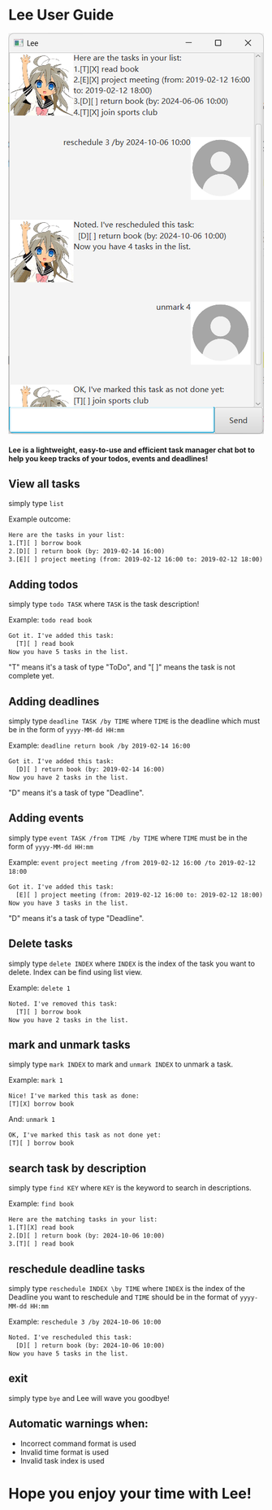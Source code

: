 # Lee User Guide


![Lee](Ui.png)

#### Lee is a lightweight, easy-to-use and efficient task manager chat bot to help you keep tracks of your todos, events and deadlines!

## View all tasks

simply type `list`

Example outcome:
```
Here are the tasks in your list:
1.[T][ ] borrow book
2.[D][ ] return book (by: 2019-02-14 16:00)
3.[E][ ] project meeting (from: 2019-02-12 16:00 to: 2019-02-12 18:00)
```

## Adding todos

simply type `todo TASK` where `TASK` is the task description!


Example: `todo read book`

```
Got it. I've added this task:
  [T][ ] read book
Now you have 5 tasks in the list.
```

"T" means it's a task of type "ToDo", and "[ ]" means the task is not complete yet.

## Adding deadlines 

simply type `deadline TASK /by TIME` where `TIME` is the deadline which must be in the form of `yyyy-MM-dd HH:mm`

Example: `deadline return book /by 2019-02-14 16:00`

```
Got it. I've added this task:
  [D][ ] return book (by: 2019-02-14 16:00)
Now you have 2 tasks in the list.
```
"D" means it's a task of type "Deadline".

## Adding events

simply type `event TASK /from TIME /by TIME` where `TIME` must be in the form of `yyyy-MM-dd HH:mm`

Example: `event project meeting /from 2019-02-12 16:00 /to 2019-02-12 18:00`

```
Got it. I've added this task:
  [E][ ] project meeting (from: 2019-02-12 16:00 to: 2019-02-12 18:00)
Now you have 3 tasks in the list.
```
"D" means it's a task of type "Deadline".

## Delete tasks

simply type `delete INDEX` where `INDEX` is the index of the task you want to delete. Index can be find using list view.

Example: `delete 1`

```
Noted. I've removed this task:
  [T][ ] borrow book
Now you have 2 tasks in the list.
```

## mark and unmark tasks
simply type `mark INDEX` to mark and `unmark INDEX` to unmark a task.

Example: `mark 1`

```
Nice! I've marked this task as done:
[T][X] borrow book
```

And: `unmark 1`

```
OK, I've marked this task as not done yet:
[T][ ] borrow book
```

## search task by description
simply type `find KEY` where `KEY` is the keyword to search in descriptions.

Example: `find book` 

```
Here are the matching tasks in your list:
1.[T][X] read book
2.[D][ ] return book (by: 2024-10-06 10:00)
3.[T][ ] read book
```

## reschedule deadline tasks
simply type `reschedule INDEX \by TIME` where `INDEX` is the index of the Deadline you want to
reschedule and `TIME` should be in the format of `yyyy-MM-dd HH:mm`

Example: `reschedule 3 /by 2024-10-06 10:00`

```
Noted. I've rescheduled this task:
  [D][ ] return book (by: 2024-10-06 10:00)
Now you have 5 tasks in the list.
```

## exit
simply type `bye` and Lee will wave you goodbye!

## Automatic warnings when:
- Incorrect command format is used
- Invalid time format is used
- Invalid task index is used

# Hope you enjoy your time with Lee!